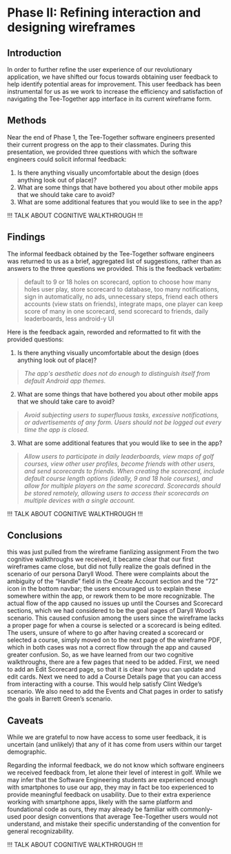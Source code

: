 # Phase II: Refining interaction and designing wireframes

## Introduction

In order to further refine the user experience of our revolutionary application, we have shifted our focus towards obtaining user feedback to help identify potential areas for improvement. This user feedback has been instrumental for us as we work to increase the efficiency and satisfaction of navigating the Tee-Together app interface in its current wireframe form.

## Methods

Near the end of Phase 1, the Tee-Together software engineers presented their current progress on the app to their classmates. During this presentation, we provided three questions with which the software engineers could solicit informal feedback:

 1. Is there anything visually uncomfortable about the design (does anything look out of place)?
 2. What are some things that have bothered you about other mobile apps that we should take care to avoid?
 3. What are some additional features that you would like to see in the app?

!!! TALK ABOUT COGNITIVE WALKTHROUGH !!!

## Findings

The informal feedback obtained by the Tee-Together software engineers was returned to us as a brief, aggregated list of suggestions, rather than as answers to the three questions we provided. This is the feedback verbatim:

> default to 9 or 18 holes on scorecard, option to choose how many holes user play, store scorecard to database, too many notifications, sign in automatically, no ads, unnecessary steps, friend each others accounts (view stats on friends), integrate maps, one player can keep score of many in one scorecard, send scorecard to friends, daily leaderboards, less android-y UI

Here is the feedback again, reworded and reformatted to fit with the provided questions:

 1. Is there anything visually uncomfortable about the design (does anything look out of place)?
    
> *The app's aesthetic does not do enough to distinguish itself from default Android app themes.*
    
 2. What are some things that have bothered you about other mobile apps that we should take care to avoid?

> *Avoid subjecting users to superfluous tasks, excessive notifications, or advertisements of any form. Users should not be logged out every time the app is closed.*

 3. What are some additional features that you would like to see in the app?

> *Allow users to participate in daily leaderboards, view maps of golf courses, view other user profiles, become friends with other users, and send scorecards to friends. When creating the scorecard, include default course length options (ideally, 9 and 18 hole courses), and allow for multiple players on the same scorecard. Scorecards should be stored remotely, allowing users to access their scorecards on multiple devices with a single account.*

!!! TALK ABOUT COGNITIVE WALKTHROUGH !!!

## Conclusions
this was just pulled from the wireframe fianlizing assignment
From the two cognitive walkthroughs we received, it became clear that our first wireframes came close, but did not fully realize the goals defined in the scenario of our persona Daryll Wood. There were complaints about the ambiguity of the “Handle” field in the Create Account section and the “72” icon in the bottom navbar; the users encouraged us to explain these somewhere within the app, or rework them to be more recognizable.
The actual flow of the app caused no issues up until the Courses and Scorecard sections, which we had considered to be the goal pages of Daryll Wood’s scenario. This caused confusion among the users since the wireframe lacks a proper page for when a course is selected or a scorecard is being edited. The users, unsure of where to go after having created a scorecard or selected a course, simply moved on to the next page of the wireframe PDF, which in both cases was not a correct flow through the app and caused greater confusion.
So, as we have learned from our two cognitive walkthroughs, there are a few pages that need to be added. First, we need to add an Edit Scorecard page, so that it is clear how you can update and edit cards. Next we need to add a Course Details page that you can access from interacting with a course. This would help satisfy Clint Wedge’s scenario. We also need to add the Events and Chat pages in order to satisfy the goals in Barrett Green’s scenario.

## Caveats

While we are grateful to now have access to some user feedback, it is uncertain (and unlikely) that any of it has come from users within our target demographic.

Regarding the informal feedback, we do not know which software engineers we received feedback from, let alone their level of interest in golf. While we may infer that the Software Engineering students are experienced enough with smartphones to use our app, they may in fact be too experienced to provide meaningful feedback on usability. Due to their extra experience working with smartphone apps, likely with the same platform and foundational code as ours, they may already be familiar with commonly-used poor design conventions that average Tee-Together users would not understand, and mistake their specific understanding of the convention for general recognizability.

!!! TALK ABOUT COGNITIVE WALKTHROUGH !!!
